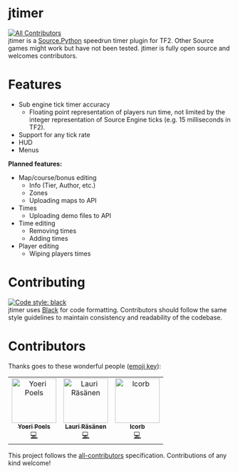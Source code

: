 # jtimer
[![All Contributors](https://img.shields.io/badge/all_contributors-3-orange.svg?style=flat-square)](#contributors)  
jtimer is a [Source.Python](https://github.com/Source-Python-Dev-Team/Source.Python) speedrun timer plugin for TF2. Other Source games might work but have not been tested. jtimer is fully open source and welcomes contributors.

# Features
  - Sub engine tick timer accuracy
    - Floating point representation of players run time, not limited by the integer representation of Source Engine ticks (e.g. 15 milliseconds in TF2). 
  - Support for any tick rate
  - HUD
  - Menus
  
**Planned features:**
  - Map/course/bonus editing
    - Info (Tier, Author, etc.)
    - Zones
    - Uploading maps to API
  - Times
    - Uploading demo files to API
  - Time editing
    - Removing times
    - Adding times
  - Player editing
    - Wiping players times

# Contributing
[![Code style: black](https://img.shields.io/badge/code%20style-black-000000.svg)](https://github.com/ambv/black)  
jtimer uses [Black](https://github.com/ambv/black) for code formatting. Contributors should follow the same style guidelines to maintain consistency and readability of the codebase.

# Contributors

Thanks goes to these wonderful people ([emoji key](https://allcontributors.org/docs/en/emoji-key)):

<!-- ALL-CONTRIBUTORS-LIST:START - Do not remove or modify this section -->
<!-- prettier-ignore -->
<table><tr><td align="center"><a href="https://github.com/yoeripoels"><img src="https://avatars0.githubusercontent.com/u/23634707?v=4" width="100px;" alt="Yoeri Poels"/><br /><sub><b>Yoeri Poels</b></sub></a><br /><a href="https://github.com/occasionally-cool/jtimer/commits?author=yoeripoels" title="Code">💻</a></td><td align="center"><a href="https://laurirasanen.github.io/"><img src="https://avatars3.githubusercontent.com/u/26773737?v=4" width="100px;" alt="Lauri Räsänen"/><br /><sub><b>Lauri Räsänen</b></sub></a><br /><a href="https://github.com/occasionally-cool/jtimer/commits?author=laurirasanen" title="Code">💻</a></td><td align="center"><a href="https://github.com/lcorb"><img src="https://avatars2.githubusercontent.com/u/37372414?v=4" width="100px;" alt="lcorb"/><br /><sub><b>lcorb</b></sub></a><br /><a href="https://github.com/occasionally-cool/jtimer/commits?author=lcorb" title="Code">💻</a></td></tr></table>

<!-- ALL-CONTRIBUTORS-LIST:END -->

This project follows the [all-contributors](https://github.com/all-contributors/all-contributors) specification. Contributions of any kind welcome!
